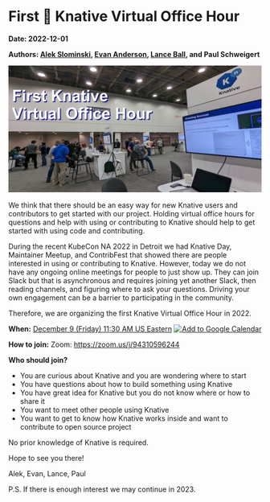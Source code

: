 # First 🌱 Knative Virtual Office Hour

**Date: 2022-12-01**

**Authors: [Alek Slominski](https://aslom.net/), [Evan Anderson](https://off-by-one.dev/), [Lance Ball](https://twitter.com/lanceball), and Paul Schweigert**

![Knative Booth](images/virtual-office-hour-12-2022-with-text.jpg)

We think that there should be an easy way for new Knative users and contributors to get started with our project. Holding virtual office hours for questions and help with using or contributing to Knative should help to get started with using code and contributing.

During the recent KubeCon NA 2022 in Detroit we had Knative Day, Maintainer Meetup, and ContribFest that showed there are people interested in using or contributing to Knative. However, today we do not have any ongoing online meetings for people to just show up. They can join Slack but that is asynchronous and requires joining yet another Slack, then reading channels, and figuring where to ask your questions. Driving your own engagement can be a barrier to participating in the community.

Therefore, we are organizing the first Knative Virtual Office Hour in 2022.

**When:** [December 9 (Friday) 11:30 AM US Eastern](https://dateful.com/convert/utc?t=430pm&d=2022-12-09)
<a target="_blank" href="https://calendar.google.com/calendar/event?action=TEMPLATE&amp;tmeid=NXFjbzVjM3NqZTU1aHNoYmtkbjA5am1uOW4ga25hdGl2ZS50ZWFtXzlxODNiZzA3cXM1YjlycnNscDVqb3I0bDZzQGc&amp;tmsrc=knative.team_9q83bg07qs5b9rrslp5jor4l6s%40group.calendar.google.com"><img border="0" alt="Add to Google Calendar" src="https://www.google.com/calendar/images/ext/gc_button1_en.gif"></a>

**How to join:** Zoom: https://zoom.us/j/94310596244

**Who should join?**

- You are curious about Knative and you are wondering where to start
- You have questions about how to build something using Knative
- You have great idea for Knative but you do not know where or how to share it
- You want to meet other people using Knative
- You want to get to know how Knative works inside and want to contribute to open source project


No prior knowledge of Knative is required.

Hope to see you there!

Alek, Evan, Lance, Paul

P.S. If there is enough interest we may continue in 2023.

